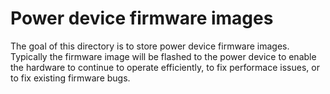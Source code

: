 # Power device firmware images

The goal of this directory is to store power device firmware images. Typically
the firmware image will be flashed to the power device to enable the hardware
to continue to operate efficiently, to fix performace issues, or to fix
existing firmware bugs.
